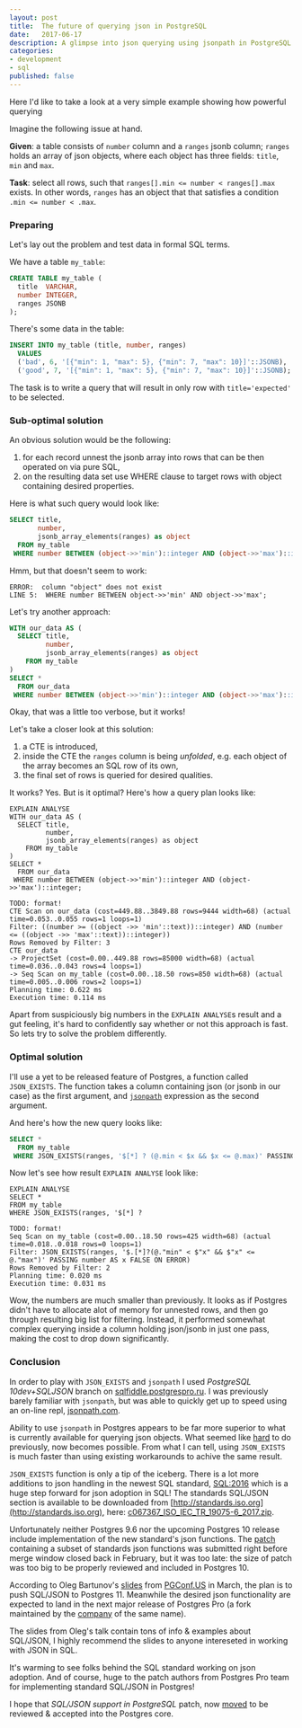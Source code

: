```yaml
---
layout: post
title:  The future of querying json in PostgreSQL
date:   2017-06-17
description: A glimpse into json querying using jsonpath in PostgreSQL
categories:
- development
- sql
published: false
---
```


Here I'd like to take a look at a very simple example showing how powerful querying

Imagine the following issue at hand.

**Given**: a table consists of `number` column and a `ranges` jsonb column; `ranges` holds an array of json objects, where each object has three fields: `title`, `min` and `max`.

**Task**: select all rows, such that `ranges[].min <= number < ranges[].max` exists. In other words, `ranges` has an object that that satisfies a condition `.min <= number < .max`.

### Preparing

Let's lay out the problem and test data in formal SQL terms.

We have a table `my_table`:

```sql
CREATE TABLE my_table (
  title  VARCHAR,
  number INTEGER,
  ranges JSONB
);
```

There's some data in the table:

```sql
INSERT INTO my_table (title, number, ranges)
  VALUES
  ('bad', 6, '[{"min": 1, "max": 5}, {"min": 7, "max": 10}]'::JSONB),
  ('good', 7, '[{"min": 1, "max": 5}, {"min": 7, "max": 10}]'::JSONB);
```

The task is to write a query that will result in only row with `title='expected'` to be selected.

### Sub-optimal solution

An obvious solution would be the following:

1. for each record unnest the jsonb array into rows that can be then operated on via pure SQL,
2. on the resulting data set use WHERE clause to target rows with object containing desired properties.

Here is what such query would look like:

```sql
SELECT title,
       number,
       jsonb_array_elements(ranges) as object
  FROM my_table
 WHERE number BETWEEN (object->>'min')::integer AND (object->>'max')::integer;
```

Hmm, but that doesn't seem to work:

```
ERROR:  column "object" does not exist
LINE 5:  WHERE number BETWEEN object->>'min' AND object->>'max';
```

Let's try another approach:

```sql
WITH our_data AS (
  SELECT title,
         number,
         jsonb_array_elements(ranges) as object
    FROM my_table
)
SELECT *
  FROM our_data
 WHERE number BETWEEN (object->>'min')::integer AND (object->>'max')::integer;
```

Okay, that was a little too verbose, but it works!

Let's take a closer look at this solution:

1. a CTE is introduced,
2. inside the CTE the `ranges` column is being _unfolded_, e.g. each object of
   the array becomes an SQL row of its own,
3. the final set of rows is queried for desired qualities.

It works? Yes. But is it optimal? Here's how a query plan looks like:

```
EXPLAIN ANALYSE
WITH our_data AS (
  SELECT title,
         number,
         jsonb_array_elements(ranges) as object
    FROM my_table
)
SELECT *
  FROM our_data
 WHERE number BETWEEN (object->>'min')::integer AND (object->>'max')::integer;

TODO: format!
CTE Scan on our_data (cost=449.88..3849.88 rows=9444 width=68) (actual time=0.053..0.055 rows=1 loops=1)
Filter: ((number >= ((object ->> 'min'::text))::integer) AND (number <= ((object ->> 'max'::text))::integer))
Rows Removed by Filter: 3
CTE our_data
-> ProjectSet (cost=0.00..449.88 rows=85000 width=68) (actual time=0.036..0.043 rows=4 loops=1)
-> Seq Scan on my_table (cost=0.00..18.50 rows=850 width=68) (actual time=0.005..0.006 rows=2 loops=1)
Planning time: 0.622 ms
Execution time: 0.114 ms
```

Apart from suspiciously big numbers in the `EXPLAIN ANALYSE`s result and a gut feeling, it's hard to
confidently say whether or not this approach is fast. So lets try to solve the problem differently.

### Optimal solution

I'll use a yet to be released feature of Postgres, a function called
`JSON_EXISTS`. The function takes a column containing json (or jsonb in our
case) as the first argument, and
[`jsonpath`](http://goessner.net/articles/JsonPath/) expression as the second
argument.

And here's how the new query looks like:

```sql
SELECT *
  FROM my_table
 WHERE JSON_EXISTS(ranges, '$[*] ? (@.min < $x && $x <= @.max)' PASSING number AS x);
```

Now let's see how result `EXPLAIN ANALYSE` look like:

```
EXPLAIN ANALYSE
SELECT *
FROM my_table
WHERE JSON_EXISTS(ranges, '$[*] ?

TODO: format!
Seq Scan on my_table (cost=0.00..18.50 rows=425 width=68) (actual time=0.018..0.018 rows=0 loops=1)
Filter: JSON_EXISTS(ranges, '$.[*]?(@."min" < $"x" && $"x" <= @."max")' PASSING number AS x FALSE ON ERROR)
Rows Removed by Filter: 2
Planning time: 0.020 ms
Execution time: 0.031 ms
```

Wow, the numbers are much smaller than previously. It looks as if Postgres didn't
have to allocate alot of memory for unnested rows, and then go through resulting
big list for filtering. Instead, it performed somewhat complex querying inside
a column holding json/jsonb in just one pass, making the cost to drop down
significantly.

### Conclusion

In order to play with `JSON_EXISTS` and `jsonpath` I used *PostgreSQL 10dev+SQLJSON*
branch on [sqlfiddle.postgrespro.ru](http://sqlfiddle.postgrespro.ru). I was
previously barely familiar with `jsonpath`, but was able to quickly get up to
speed using an on-line repl, [jsonpath.com](http://jsonpath.com).

Ability to use `jsonpath` in Postgres appears to be far more superior to what is
currently available for querying json objects. What seemed like
[hard](https://stackoverflow.com/questions/42107392/targeting-specific-objects-in-jsonb-array#comment71387404_42107715)
to do previously, now becomes possible. From what I can tell, using
`JSON_EXISTS` is much faster than using existing workarounds to achive the
same result.

`JSON_EXISTS` function is only a tip of the iceberg. There is a lot more
additions to json handling in the newest SQL standard,
[SQL:2016](https://en.wikipedia.org/wiki/SQL:2016) which is a huge step
forward for json adoption in SQL! The standards SQL/JSON section is available to
be downloaded from [http://standards.iso.org](http://standards.iso.org), here:
[c067367_ISO_IEC_TR_19075-6_2017.zip](http://standards.iso.org/ittf/PubliclyAvailableStandards/c067367_ISO_IEC_TR_19075-6_2017.zip).

Unfortunately neither Postgres 9.6 nor the upcoming Postgres 10 release include
implementation of the new standard's json functions. The
[patch](https://commitfest.postgresql.org/13/1063/) containing a subset of
standards json functions was submitted right before merge window closed
back in February, but it was too late: the size of patch was too big to be
properly reviewed and included in Postgres 10.

According to Oleg Bartunov's
[slides](https://postgrespro.ru/media/2017/04/04/jsonb-pgconf.us-2017.pdf) from
[PGConf.US](https://pgconf.us) in March, the plan is to push SQL/JSON to
Postgres 11. Meanwhile the desired json functionality are expected to land in
the next major release of Postgres Pro (a fork maintained by the
[company](https://postgrespro.com) of the same name).

The slides from Oleg's talk contain tons of info & examples about SQL/JSON, I
highly recommend the slides to anyone intereseted in working with JSON in SQL.

It's warming to see folks behind the SQL standard working on json adoption. And
of course, huge to the patch authors from Postgres Pro team for implementing
standard SQL/JSON in Postgres!

I hope that *SQL/JSON support in PostgreSQL* patch, now
[moved](https://commitfest.postgresql.org/14/1063/) to be reviewed & accepted
into the Postgres core.
